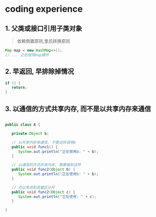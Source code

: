 # coding experience

## 1. 父类或接口引用子类对象

> 依赖倒置原则,里氏转换原则

   ```java
   Map map = new HashMap<>();
   // ... 之后使用map操作
   ```

## 2. 早返回, 早排除掉情况

   ```java
   if () {
      return;
   }
   ```

## 3. 以通信的方式共享内存, 而不是以共享内存来通信

```java

public class A {

   private Object b;

   // 以共享内存来通信, 不要这样调用b
   public void func1() {
      System.out.println("正在使用b: " + b);
   }

   // 以通信的方式共享内存, 需要做到这样
   public void func2(Object b) {
      System.out.println("正在使用b: " + b);
   }

   // 可以考虑和变量区分开
   public void func2(Object c) {
      System.out.println("正在使用: " + c);
   }

}

```